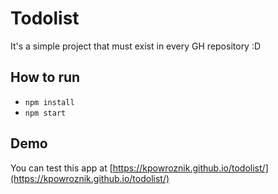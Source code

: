 # Todolist

It's a simple project that must exist in every GH repository :D

## How to run

- `npm install`
- `npm start`

## Demo

You can test this app at [https://kpowroznik.github.io/todolist/](https://kpowroznik.github.io/todolist/)
